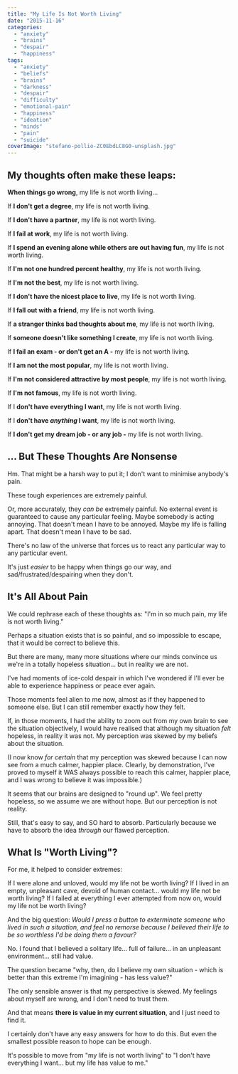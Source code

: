 ```yaml
---
title: "My Life Is Not Worth Living"
date: "2015-11-16"
categories: 
  - "anxiety"
  - "brains"
  - "despair"
  - "happiness"
tags: 
  - "anxiety"
  - "beliefs"
  - "brains"
  - "darkness"
  - "despair"
  - "difficulty"
  - "emotional-pain"
  - "happiness"
  - "ideation"
  - "minds"
  - "pain"
  - "suicide"
coverImage: "stefano-pollio-ZC0EbdLC8G0-unsplash.jpg"
---
```


## My thoughts often make these leaps:

**When things go wrong**, my life is not worth living...

If **I don't get a degree**, my life is not worth living.

If **I don't have a partner**, my life is not worth living.

If **I fail at work**, my life is not worth living.

If **I spend an evening alone while others are out having fun**, my life is not worth living.

If **I'm not one hundred percent healthy**, my life is not worth living.

<!--more-->

If **I'm not the best**, my life is not worth living.

If **I don't have the nicest place to live**, my life is not worth living.

If **I fall out with a friend**, my life is not worth living.

If **a stranger thinks bad thoughts about me**, my life is not worth living.

If **someone doesn't like something I create**, my life is not worth living.

If **I fail an exam - or don't get an A -** my life is not worth living.

If **I am not the most popular**, my life is not worth living.

If **I'm not considered attractive by most people**, my life is not worth living.

If **I'm not famous**, my life is not worth living.

If I **don't have everything I want**, my life is not worth living.

If I **don't have _anything_ I want**, my life is not worth living.

If **I don't get my dream job - or any job -** my life is not worth living.

## ... But These Thoughts Are Nonsense

Hm. That might be a harsh way to put it; I don't want to minimise anybody's pain.

These tough experiences are extremely painful.

Or, more accurately, they _can be_ extremely painful. No external event is guaranteed to cause any particular feeling. Maybe somebody is acting annoying. That doesn't mean I have to be annoyed. Maybe my life is falling apart. That doesn't mean I have to be sad.

There's no law of the universe that forces us to react any particular way to any particular event.

It's just _easier_ to be happy when things go our way, and sad/frustrated/despairing when they don't.

## It's All About Pain

We could rephrase each of these thoughts as: "I'm in so much pain, my life is not worth living."

Perhaps a situation exists that is so painful, and so impossible to escape, that it would be correct to believe this.

But there are many, many more situations where our minds convince us we're in a totally hopeless situation... but in reality we are not.

I've had moments of ice-cold despair in which I've wondered if I'll ever be able to experience happiness or peace ever again.

Those moments feel alien to me now, almost as if they happened to someone else. But I can still remember exactly how they felt.

If, in those moments, I had the ability to zoom out from my own brain to see the situation objectively, I would have realised that although my situation _felt_ hopeless, in reality it was not. My perception was skewed by my beliefs about the situation.

(I now know _for certain_ that my perception was skewed because I can now see from a much calmer, happier place. Clearly, by demonstration, I've proved to myself it WAS always possible to reach this calmer, happier place, and I was wrong to believe it was impossible.)

It seems that our brains are designed to "round up". We feel pretty hopeless, so we assume we are without hope. But our perception is not reality.

Still, that's easy to say, and SO hard to absorb. Particularly because we have to absorb the idea _through_ our flawed perception.

## What Is "Worth Living"?

For me, it helped to consider extremes:

If I were alone and unloved, would my life not be worth living? If I lived in an empty, unpleasant cave, devoid of human contact... would my life not be worth living? If I failed at everything I ever attempted from now on, would my life not be worth living?

And the big question: _Would I press a button to exterminate someone who lived in such a situation, and feel no remorse because I believed their life to be so worthless I'd be doing them a favour?_

No. I found that I believed a solitary life... full of failure... in an unpleasant environment... still had value.

The question became "why, then, do I believe my own situation - which is better than this extreme I'm imagining - has less value?"

The only sensible answer is that my perspective is skewed. My feelings about myself are wrong, and I don't need to trust them.

And that means **there is value in my current situation**, and I just need to find it.

I certainly don't have any easy answers for how to do this. But even the smallest possible reason to hope can be enough.

It's possible to move from "my life is not worth living" to "I don't have everything I want... but my life has value to me."
